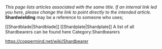 *This  page lists articles associated with the same title.  If an internal link led you here, please change the link to point directly to the intended article.*
**Shardwielding** may be a reference to someone who uses;

[[Shardblade\|Shardblade]]
[[Shardplate\|Shardplate]]
A list of all Shardbearers can be found here Category:Shardbearers



https://coppermind.net/wiki/Shardbearer